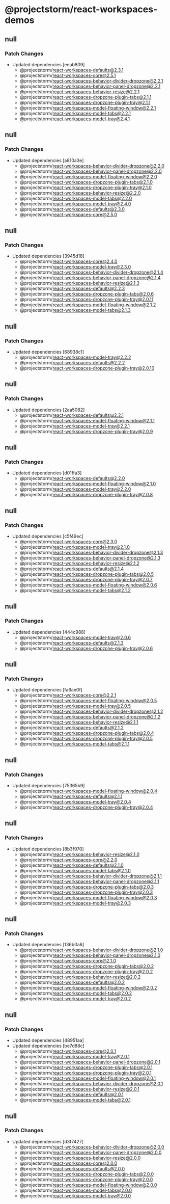 # @projectstorm/react-workspaces-demos

## null

### Patch Changes

- Updated dependencies [eeab809]
  - @projectstorm/react-workspaces-defaults@2.3.1
  - @projectstorm/react-workspaces-core@2.5.1
  - @projectstorm/react-workspaces-behavior-divider-dropzone@2.2.1
  - @projectstorm/react-workspaces-behavior-panel-dropzone@2.2.1
  - @projectstorm/react-workspaces-behavior-resize@2.2.1
  - @projectstorm/react-workspaces-dropzone-plugin-tabs@2.1.1
  - @projectstorm/react-workspaces-dropzone-plugin-tray@2.1.1
  - @projectstorm/react-workspaces-model-floating-window@2.2.1
  - @projectstorm/react-workspaces-model-tabs@2.2.1
  - @projectstorm/react-workspaces-model-tray@2.4.1

## null

### Patch Changes

- Updated dependencies [a810a3e]
  - @projectstorm/react-workspaces-behavior-divider-dropzone@2.2.0
  - @projectstorm/react-workspaces-behavior-panel-dropzone@2.2.0
  - @projectstorm/react-workspaces-model-floating-window@2.2.0
  - @projectstorm/react-workspaces-dropzone-plugin-tabs@2.1.0
  - @projectstorm/react-workspaces-dropzone-plugin-tray@2.1.0
  - @projectstorm/react-workspaces-behavior-resize@2.2.0
  - @projectstorm/react-workspaces-model-tabs@2.2.0
  - @projectstorm/react-workspaces-model-tray@2.4.0
  - @projectstorm/react-workspaces-defaults@2.3.0
  - @projectstorm/react-workspaces-core@2.5.0

## null

### Patch Changes

- Updated dependencies [3945d18]
  - @projectstorm/react-workspaces-core@2.4.0
  - @projectstorm/react-workspaces-model-tray@2.3.0
  - @projectstorm/react-workspaces-behavior-divider-dropzone@2.1.4
  - @projectstorm/react-workspaces-behavior-panel-dropzone@2.1.4
  - @projectstorm/react-workspaces-behavior-resize@2.1.3
  - @projectstorm/react-workspaces-defaults@2.2.3
  - @projectstorm/react-workspaces-dropzone-plugin-tabs@2.0.6
  - @projectstorm/react-workspaces-dropzone-plugin-tray@2.0.11
  - @projectstorm/react-workspaces-model-floating-window@2.1.2
  - @projectstorm/react-workspaces-model-tabs@2.1.3

## null

### Patch Changes

- Updated dependencies [68938c1]
  - @projectstorm/react-workspaces-model-tray@2.2.2
  - @projectstorm/react-workspaces-defaults@2.2.2
  - @projectstorm/react-workspaces-dropzone-plugin-tray@2.0.10

## null

### Patch Changes

- Updated dependencies [2aa5082]
  - @projectstorm/react-workspaces-defaults@2.2.1
  - @projectstorm/react-workspaces-model-floating-window@2.1.1
  - @projectstorm/react-workspaces-model-tray@2.2.1
  - @projectstorm/react-workspaces-dropzone-plugin-tray@2.0.9

## null

### Patch Changes

- Updated dependencies [d01ffa3]
  - @projectstorm/react-workspaces-defaults@2.2.0
  - @projectstorm/react-workspaces-model-floating-window@2.1.0
  - @projectstorm/react-workspaces-model-tray@2.2.0
  - @projectstorm/react-workspaces-dropzone-plugin-tray@2.0.8

## null

### Patch Changes

- Updated dependencies [c5f49ec]
  - @projectstorm/react-workspaces-core@2.3.0
  - @projectstorm/react-workspaces-model-tray@2.1.0
  - @projectstorm/react-workspaces-behavior-divider-dropzone@2.1.3
  - @projectstorm/react-workspaces-behavior-panel-dropzone@2.1.3
  - @projectstorm/react-workspaces-behavior-resize@2.1.2
  - @projectstorm/react-workspaces-defaults@2.1.4
  - @projectstorm/react-workspaces-dropzone-plugin-tabs@2.0.5
  - @projectstorm/react-workspaces-dropzone-plugin-tray@2.0.7
  - @projectstorm/react-workspaces-model-floating-window@2.0.6
  - @projectstorm/react-workspaces-model-tabs@2.1.2

## null

### Patch Changes

- Updated dependencies [444c988]
  - @projectstorm/react-workspaces-model-tray@2.0.6
  - @projectstorm/react-workspaces-defaults@2.1.3
  - @projectstorm/react-workspaces-dropzone-plugin-tray@2.0.6

## null

### Patch Changes

- Updated dependencies [fa6ae0f]
  - @projectstorm/react-workspaces-core@2.2.1
  - @projectstorm/react-workspaces-model-floating-window@2.0.5
  - @projectstorm/react-workspaces-model-tray@2.0.5
  - @projectstorm/react-workspaces-behavior-divider-dropzone@2.1.2
  - @projectstorm/react-workspaces-behavior-panel-dropzone@2.1.2
  - @projectstorm/react-workspaces-behavior-resize@2.1.1
  - @projectstorm/react-workspaces-defaults@2.1.2
  - @projectstorm/react-workspaces-dropzone-plugin-tabs@2.0.4
  - @projectstorm/react-workspaces-dropzone-plugin-tray@2.0.5
  - @projectstorm/react-workspaces-model-tabs@2.1.1

## null

### Patch Changes

- Updated dependencies [75365b9]
  - @projectstorm/react-workspaces-model-floating-window@2.0.4
  - @projectstorm/react-workspaces-defaults@2.1.1
  - @projectstorm/react-workspaces-model-tray@2.0.4
  - @projectstorm/react-workspaces-dropzone-plugin-tray@2.0.4

## null

### Patch Changes

- Updated dependencies [8b3f970]
  - @projectstorm/react-workspaces-behavior-resize@2.1.0
  - @projectstorm/react-workspaces-core@2.2.0
  - @projectstorm/react-workspaces-defaults@2.1.0
  - @projectstorm/react-workspaces-model-tabs@2.1.0
  - @projectstorm/react-workspaces-behavior-divider-dropzone@2.1.1
  - @projectstorm/react-workspaces-behavior-panel-dropzone@2.1.1
  - @projectstorm/react-workspaces-dropzone-plugin-tabs@2.0.3
  - @projectstorm/react-workspaces-dropzone-plugin-tray@2.0.3
  - @projectstorm/react-workspaces-model-floating-window@2.0.3
  - @projectstorm/react-workspaces-model-tray@2.0.3

## null

### Patch Changes

- Updated dependencies [136b0a6]
  - @projectstorm/react-workspaces-behavior-divider-dropzone@2.1.0
  - @projectstorm/react-workspaces-behavior-panel-dropzone@2.1.0
  - @projectstorm/react-workspaces-core@2.1.0
  - @projectstorm/react-workspaces-dropzone-plugin-tabs@2.0.2
  - @projectstorm/react-workspaces-dropzone-plugin-tray@2.0.2
  - @projectstorm/react-workspaces-behavior-resize@2.0.2
  - @projectstorm/react-workspaces-defaults@2.0.2
  - @projectstorm/react-workspaces-model-floating-window@2.0.2
  - @projectstorm/react-workspaces-model-tabs@2.0.2
  - @projectstorm/react-workspaces-model-tray@2.0.2

## null

### Patch Changes

- Updated dependencies [48951aa]
- Updated dependencies [be7d88c]
  - @projectstorm/react-workspaces-core@2.0.1
  - @projectstorm/react-workspaces-model-tray@2.0.1
  - @projectstorm/react-workspaces-behavior-panel-dropzone@2.0.1
  - @projectstorm/react-workspaces-dropzone-plugin-tabs@2.0.1
  - @projectstorm/react-workspaces-dropzone-plugin-tray@2.0.1
  - @projectstorm/react-workspaces-model-floating-window@2.0.1
  - @projectstorm/react-workspaces-behavior-divider-dropzone@2.0.1
  - @projectstorm/react-workspaces-behavior-resize@2.0.1
  - @projectstorm/react-workspaces-defaults@2.0.1
  - @projectstorm/react-workspaces-model-tabs@2.0.1

## null

### Patch Changes

- Updated dependencies [d3f7427]
  - @projectstorm/react-workspaces-behavior-divider-dropzone@2.0.0
  - @projectstorm/react-workspaces-behavior-panel-dropzone@2.0.0
  - @projectstorm/react-workspaces-behavior-resize@2.0.0
  - @projectstorm/react-workspaces-core@2.0.0
  - @projectstorm/react-workspaces-defaults@2.0.0
  - @projectstorm/react-workspaces-dropzone-plugin-tabs@2.0.0
  - @projectstorm/react-workspaces-dropzone-plugin-tray@2.0.0
  - @projectstorm/react-workspaces-model-floating-window@2.0.0
  - @projectstorm/react-workspaces-model-tabs@2.0.0
  - @projectstorm/react-workspaces-model-tray@2.0.0
